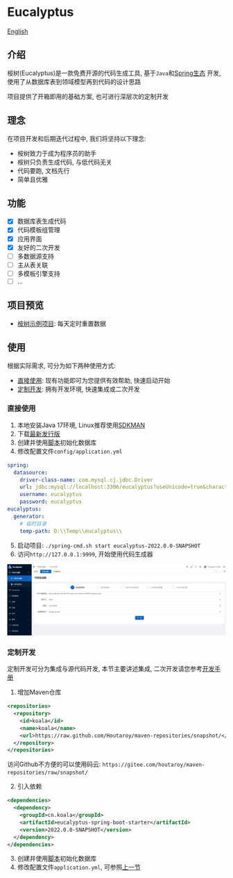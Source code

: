# Eucalyptus
[English](./README.en.md)

## 介绍

桉树(Eucalyptus)是一款免费开源的代码生成工具, 基于`Java`和[Spring生态](https://github.com/spring-projects) 开发, 使用了从数据库表到领域模型再到代码的设计思路

项目提供了开箱即用的基础方案, 也可进行深层次的定制开发

## 理念

在项目开发和后期迭代过程中, 我们将坚持以下理念:

- 桉树致力于成为程序员的助手
- 桉树只负责生成代码, 与低代码无关
- 代码要跑, 文档先行
- 简单且优雅

## 功能

- [x] 数据库表生成代码
- [x] 代码模板组管理
- [x] 应用界面
- [x] 友好的二次开发
- [ ] 多数据源支持
- [ ] 主从表关联
- [ ] 多模板引擎支持
- [ ] ...

## 项目预览

- [桉树示例项目](https://koala.dxl.pink/): 每天定时重置数据

## 使用

根据实际需求, 可分为如下两种使用方式:

- [直接使用](#直接使用): 现有功能即可为您提供有效帮助, 快速启动开始
- [定制开发](#定制开发): 拥有开发环境, 快速集成或二次开发

### 直接使用

1. 本地安装Java 17环境, Linux推荐使用[SDKMAN](https://sdkman.io/)
2. 下载[最新发行版](https://github.com/koala-projects/eucalyptus/releases/tag/2022.0.0-SNAPSHOT)
3. 创建并使用[脚本](https://github.com/koala-projects/eucalyptus/tree/main/eucalyptus-core/src/main/resources)初始化数据库
4. 修改配置文件`config/application.yml`

```yaml
spring:
  datasource:
    driver-class-name: com.mysql.cj.jdbc.Driver
    url: jdbc:mysql://localhost:3306/eucalyptus?useUnicode=true&characterEncoding=utf-8&allowMultiQueries=true
    username: eucalyptus
    password: eucalyptus
eucalyptus:
  generator:
    # 临时目录
    temp-path: D:\\Temp\\eucalyptus\\
```

5. 启动项目: `./spring-cmd.sh start eucalyptus-2022.0.0-SNAPSHOT`
6. 访问`http://127.0.0.1:9999`, 开始使用代码生成器

![预览图片](./docs/public/preview.png)

### 定制开发

定制开发可分为集成与源代码开发, 本节主要讲述集成, 二次开发请您参考[开发手册]()

1. 增加Maven仓库

```xml
<repositories>
  <repository>
    <id>koala</id>
    <name>koala</name>
    <url>https://raw.github.com/Houtaroy/maven-repositories/snapshot/</url>
  </repository>
</repositories>
```

访问Github不方便的可以使用码云: `https://gitee.com/houtaroy/maven-repositories/raw/snapshot/`

2. 引入依赖

```xml
<dependencies>
  <dependency>
    <groupId>cn.koala</groupId>
    <artifactId>eucalyptus-spring-boot-starter</artifactId>
    <version>2022.0.0-SNAPSHOT</version>
  </dependency>
</dependencies>
```

3. 创建并使用[脚本](https://github.com/koala-projects/eucalyptus/tree/main/eucalyptus-core/src/main/resources)初始化数据库
4. 修改配置文件`application.yml`, 可参照[上一节](#直接使用)

